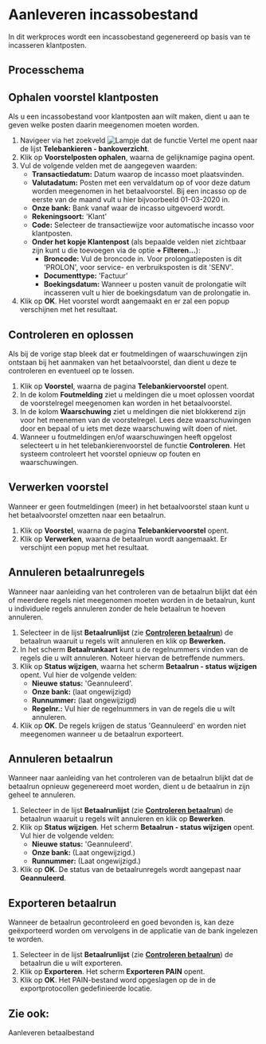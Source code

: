 # Aanleveren incassobestand

In dit werkproces wordt een incassobestand gegenereerd op basis van te incasseren klantposten.

## Processchema

## Ophalen voorstel klantposten

Als u een incassobestand voor klantposten aan wilt maken, dient u aan te geven welke posten daarin meegenomen moeten worden. 

1. Navigeer via het zoekveld ![Lampje dat de functie Vertel me opent](https://docs.microsoft.com/nl-NL/dynamics365/business-central/media/ui-search/search_small.png "Vertel me wat u wilt doen")  naar de lijst **Telebankieren - bankoverzicht**.
2. Klik op **Voorstelposten ophalen**, waarna de gelijknamige pagina opent.
3. Vul de volgende velden met de aangegeven waarden:
	* **Transactiedatum:** Datum waarop de incasso moet plaatsvinden.
	* **Valutadatum:** Posten met een vervaldatum op of voor deze datum worden meegenomen in het betaalvoorstel. Bij een incasso op de eerste van de maand vult u hier bijvoorbeeld 01-03-2020 in. 
	* **Onze bank:** Bank vanaf waar de incasso uitgevoerd wordt.
	* **Rekeningsoort:** 'Klant'
	* **Code:** Selecteer de transactiewijze voor automatische incasso voor klantposten.
	* **Onder het kopje Klantenpost** (als bepaalde velden niet zichtbaar zijn kunt u die toevoegen via de optie **+ Filteren...**):
		* **Broncode:** Vul de broncode in. Voor prolongatieposten is dit 'PROLON', voor service- en verbruiksposten is dit 'SENV'.
		* **Documenttype:** 'Factuur'
		* 	**Boekingsdatum:** Wanneer u posten vanuit de prolongatie wilt incasseren vult u hier de boekingsdatum van de prolongatie in. 
4. Klik op **OK**. Het voorstel wordt aangemaakt en er zal een popup verschijnen met het resultaat.

## Controleren en oplossen

Als bij de vorige stap bleek dat er foutmeldingen of waarschuwingen zijn ontstaan bij het aanmaken van het betaalvoorstel, dan dient u deze te controleren en eventueel op te lossen. 

1. Klik op **Voorstel**, waarna de pagina **Telebankiervoorstel** opent.
2. In de kolom **Foutmelding** ziet u meldingen die u moet oplossen voordat de voorstelregel meegenomen kan worden in het betaalvoorstel.
3. In de kolom **Waarschuwing** ziet u meldingen die niet blokkerend zijn voor het meenemen van de voorstelregel. Lees deze waarschuwingen door en bepaal of u iets met deze waarschuwing wilt doen of niet. 
4. Wanneer u foutmeldingen en/of waarschuwingen heeft opgelost selecteert u in het telebankierenvoorstel de functie **Controleren**. Het systeem controleert het voorstel opnieuw op fouten en waarschuwingen. 

## Verwerken voorstel

Wanneer er geen foutmeldingen (meer) in het betaalvoorstel staan kunt u het betaalvoorstel omzetten naar een betaalrun. 

1. Klik op **Voorstel**, waarna de pagina **Telebankiervoorstel** opent.
2. Klik op **Verwerken**, waarna de betaalrun wordt aangemaakt. Er verschijnt een popup met het resultaat. 

## Annuleren betaalrunregels

Wanneer naar aanleiding van het controleren van de betaalrun blijkt dat één of meerdere regels niet meegenomen moeten worden in de betaalrun, kunt u individuele regels annuleren zonder de hele betaalrun te hoeven annuleren. 

1. Selecteer in de lijst **Betaalrunlijst** (zie **[Controleren betaalrun](#controleren-betaalrun)**) de betaalrun waaruit u regels wilt annuleren en klik op **Bewerken.** 
2. In het scherm **Betaalrunkaart** kunt u de regelnummers vinden van de regels die u wilt annuleren. Noteer hiervan de betreffende nummers. 
3. Klik op **Status wijzigen**, waarna het scherm **Betaalrun - status wijzigen** opent. Vul hier de volgende velden:
	* **Nieuwe status:** 'Geannuleerd'.
	* **Onze bank:** (laat ongewijzigd)
	* **Runnummer:** (laat ongewijzigd)
	* **Regelnr.:** Vul hier de regelnummers in van de regels die u wilt annuleren.
4. Klik op **OK**. De regels krijgen de status 'Geannuleerd' en worden niet meegenomen wanneer u de betaalrun exporteert. 

## Annuleren betaalrun

Wanneer naar aanleiding van het controleren van de betaalrun blijkt dat de betaalrun opnieuw gegenereerd moet worden, dient u de betaalrun in zijn geheel te annuleren. 

 1. Selecteer in de lijst **Betaalrunlijst** (zie **[Controleren betaalrun](#controleren-betaalrun)**) de betaalrun waaruit u regels wilt annuleren en klik op **Bewerken**. 
 2. Klik op **Status wijzigen**. Het scherm **Betaalrun - status wijzigen** opent. Vul hier de volgende velden:
	* **Nieuwe status:** 'Geannuleerd'.
	* **Onze bank:** (Laat ongewijzigd.)
	* **Runnummer:** (Laat ongewijzigd.)
  4. Klik op **OK**. De status van de betaalrunregels wordt aangepast naar **Geannuleerd**.  

## Exporteren betaalrun

Wanneer de betaalrun gecontroleerd en goed bevonden is, kan deze geëxporteerd worden om vervolgens in de applicatie van de bank ingelezen te worden. 

 1. Selecteer in de lijst **Betaalrunlijst** (zie **[Controleren betaalrun](#controleren-betaalrun)**) de betaalrun die u wilt exporteren. 
 2.  Klik op **Exporteren**. Het scherm **Exporteren PAIN** opent. 
 3. Klik op **OK**. Het PAIN-bestand word opgeslagen op de in de exportprotocollen gedefinieerde locatie.

## Zie ook:
Aanleveren betaalbestand  

<!--stackedit_data:
eyJoaXN0b3J5IjpbLTc0MDkyOTY4MywxMjM3NzMwNjc5LDQ5ND
cxMjk0MiwtMTgwMTM4MjgyNiwyMTEzODg2NTg5LC0xNzE0MjA1
NzcwLC0xNjc5NjI3NjcyLDE2MjMyODI2MzMsOTA0NDk1MDAyLD
kxMzA2MDgwMCw5MDQ0OTUwMDIsOTEzMDYwODAwLDkwNDQ5NTAw
Miw5MTMwNjA4MDAsOTA0NDk1MDAyLDkxMzA2MDgwMCwxMDY2Nz
g3MDk5LDEzNzU0NDczMTMsNjUzMTU2NTQ0LC03NjU0MDcwMzVd
fQ==
-->